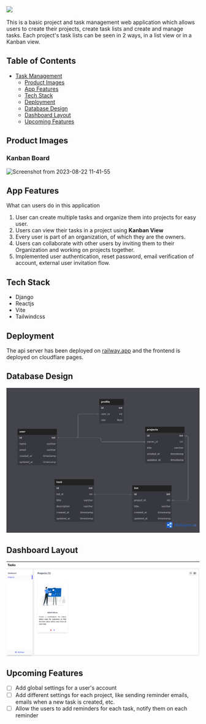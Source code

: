 <img src="https://github.com/UtkarshNawalgaria/ProjectFlow/assets/28248712/ea3bdad0-4f32-4bb0-b41c-85313264cc47" width="50%" />


This is a basic project and task management web application which allows users to create their projects, create task lists and create and manage tasks. Each project's task lists can be seen in 2 ways, in a list view or in a Kanban view.


## Table of Contents
- [Task Management](#task-management)
  - [Product Images](#product-images)
  - [App Features](#app-features)
  - [Tech Stack](#tech-stack)
  - [Deployment](#deployment)
  - [Database Design](#database-design)
  - [Dashboard Layout](#dashboard-layout)
  - [Upcoming Features](#upcoming-features)

## Product Images
### Kanban Board
![Screenshot from 2023-08-22 11-41-55](https://github.com/UtkarshNawalgaria/ProjectFlow/assets/28248712/a98cd082-dc09-42ef-ab57-8b7781321620)

## App Features
What can users do in this application

1. User can create multiple tasks and organize them into projects for easy user.
2. Users can view their tasks in a project using **Kanban View**
3. Every user is part of an organization, of which they are the owners.
4. Users can collaborate with other users by inviting them to their Organization and working on projects together.
5. Implemented user authentication, reset password, email verification of account, external user invitation flow.

## Tech Stack
* Django
* Reactjs
* Vite
* Tailwindcss

## Deployment
The api server has been deployed on [railway.app](https://railway.app/) and the frontend is deployed on cloudflare pages.

## Database Design
![Database models](images/dbdiagram.png)

## Dashboard Layout
![Layout](images/dashboard-layout.png)

## Upcoming Features
- [ ] Add global settings for a user's account
- [ ] Add different settings for each project, like sending reminder emails, emails when a new task is created, etc.
- [ ] Allow the users to add reminders for each task, notify them on each reminder

